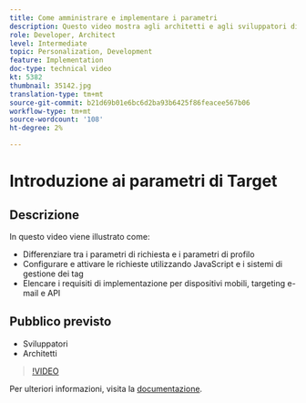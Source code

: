 ```yaml
---
title: Come amministrare e implementare i parametri
description: Questo video mostra agli architetti e agli sviluppatori di Adobe Target come distinguere tra parametri di richiesta e parametri di profilo, configurare e attivare richieste utilizzando JavaScript e sistemi di gestione dei tag e comprendere i requisiti di implementazione per dispositivi mobili, targeting delle e-mail e API.
role: Developer, Architect
level: Intermediate
topic: Personalization, Development
feature: Implementation
doc-type: technical video
kt: 5382
thumbnail: 35142.jpg
translation-type: tm+mt
source-git-commit: b21d69b01e6bc6d2ba93b6425f86feacee567b06
workflow-type: tm+mt
source-wordcount: '108'
ht-degree: 2%

---
```



# Introduzione ai parametri di Target

## Descrizione

In questo video viene illustrato come:

* Differenziare tra i parametri di richiesta e i parametri di profilo
* Configurare e attivare le richieste utilizzando JavaScript e i sistemi di gestione dei tag
* Elencare i requisiti di implementazione per dispositivi mobili, targeting e-mail e API

## Pubblico previsto

* Sviluppatori
* Architetti

>[!VIDEO](https://video.tv.adobe.com/v/35142/?quality=12)

Per ulteriori informazioni, visita la [documentazione](https://docs.adobe.com/content/help/en/target/using/implement-target/implementing-target.html).
